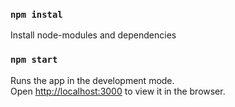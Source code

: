 ### `npm instal`

Install node-modules and dependencies 

### `npm start`

Runs the app in the development mode.\
Open [http://localhost:3000](http://localhost:3000) to view it in the browser.


